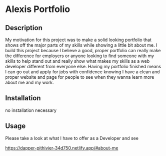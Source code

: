 # Alexis Portfolio

## Description

My motivation for this project was to make a solid looking portfolio that shows off the major parts of my skills while showing a little bit about me.
I build this project because I believe a good, proper portfolio can really make the difference for employers or anyone looking to find someone with my skills to help stand out and really show what makes my skills as a web developer different from everyone else.
Having my portfolio finished means I can go out and apply for jobs with confidence knowing I have a clean and proper website and page for people to see when they wanna learn more about me and my work.


## Installation

no installation necessary

## Usage

Please take a look at what I have to offer as a Developer and see

https://dapper-pithivier-34d750.netlify.app/#about-me